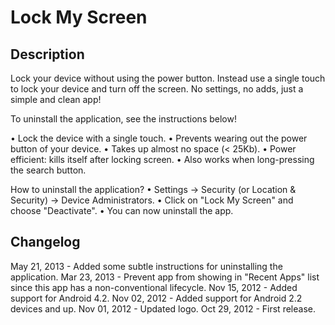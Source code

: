 Lock My Screen
==============

Description
-----------

Lock your device without using the power button. Instead use a single touch to lock your device and turn off the screen. No settings, no adds, just a simple and clean app!

To uninstall the application, see the instructions below!

• Lock the device with a single touch.
• Prevents wearing out the power button of your device.
• Takes up almost no space (< 25Kb).
• Power efficient: kills itself after locking screen.
• Also works when long-pressing the search button.

How to uninstall the application?
• Settings -> Security (or Location & Security) -> Device Administrators.
• Click on "Lock My Screen" and choose "Deactivate".
• You can now uninstall the app.

Changelog
---------
May 21, 2013 - Added some subtle instructions for uninstalling the application.
Mar 23, 2013 - Prevent app from showing in "Recent Apps" list since this app has a non-conventional lifecycle.
Nov 15, 2012 - Added support for Android 4.2.
Nov 02, 2012 - Added support for Android 2.2 devices and up.
Nov 01, 2012 - Updated logo.
Oct 29, 2012 - First release.
